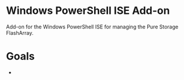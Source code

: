 # Windows PowerShell ISE Add-on
Add-on for the Windows PowerShell ISE for managing the Pure Storage FlashArray.

# Goals
* 
